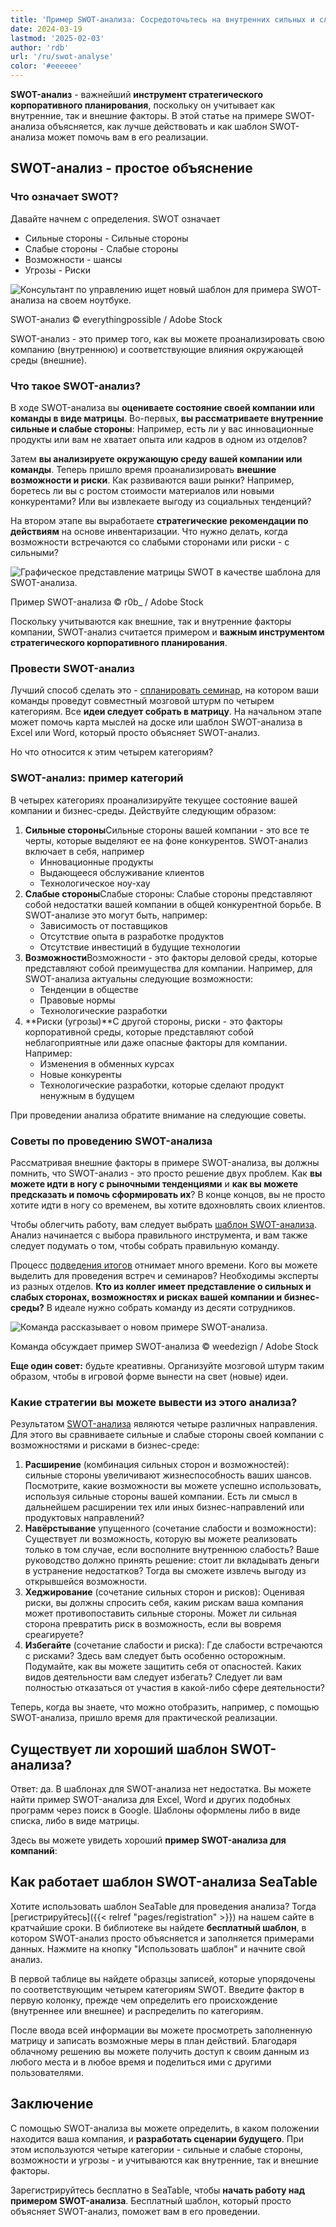 ```yaml
---
title: 'Пример SWOT-анализа: Сосредоточьтесь на внутренних сильных и слабых сторонах'
date: 2024-03-19
lastmod: '2025-02-03'
author: 'rdb'
url: '/ru/swot-analyse'
color: '#eeeeee'
---
```


**SWOT-анализ** - важнейший **инструмент стратегического корпоративного планирования**, поскольку он учитывает как внутренние, так и внешние факторы. В этой статье на примере SWOT-анализа объясняется, как лучше действовать и как шаблон SWOT-анализа может помочь вам в его реализации.

## SWOT-анализ - простое объяснение

### Что означает SWOT?

Давайте начнем с определения. SWOT означает

- Сильные стороны - Сильные стороны
- Слабые стороны - Слабые стороны
- Возможности - шансы
- Угрозы - Риски

![Консультант по управлению ищет новый шаблон для примера SWOT-анализа на своем ноутбуке.](https://seatable.io/wp-content/uploads/2022/04/Swot-Analyse-Template_AdobeStock_213201297_bearbeitet.jpg)

SWOT-анализ © everythingpossible / Adobe Stock

SWOT-анализ - это пример того, как вы можете проанализировать свою компанию (внутреннюю) и соответствующие влияния окружающей среды (внешние).

### Что такое SWOT-анализ?

В ходе SWOT-анализа вы **оцениваете состояние своей компании или команды в виде матрицы**. Во-первых, **вы рассматриваете внутренние сильные и слабые стороны**: Например, есть ли у вас инновационные продукты или вам не хватает опыта или кадров в одном из отделов?

Затем **вы анализируете окружающую среду вашей компании или команды**. Теперь пришло время проанализировать **внешние возможности и риски**. Как развиваются ваши рынки? Например, боретесь ли вы с ростом стоимости материалов или новыми конкурентами? Или вы извлекаете выгоду из социальных тенденций?

На втором этапе вы выработаете **стратегические рекомендации по действиям** на основе инвентаризации. Что нужно делать, когда возможности встречаются со слабыми сторонами или риски - с сильными?

![Графическое представление матрицы SWOT в качестве шаблона для SWOT-анализа.](https://seatable.io/wp-content/uploads/2022/04/Swot-Analyse-template_AdobeStock_41600134_bearbeitet-711x474.jpg)

Пример SWOT-анализа © r0b\_ / Adobe Stock

Поскольку учитываются как внешние, так и внутренние факторы компании, SWOT-анализ считается примером и **важным инструментом стратегического корпоративного планирования**.

### Провести SWOT-анализ

Лучший способ сделать это - [спланировать семинар](https://seatable.io/ru/workshop-planen/), на котором ваши команды проведут совместный мозговой штурм по четырем категориям. Все **идеи следует собрать в матрицу**. На начальном этапе может помочь карта мыслей на доске или шаблон SWOT-анализа в Excel или Word, который просто объясняет SWOT-анализ.

Но что относится к этим четырем категориям?

### SWOT-анализ: пример категорий

В четырех категориях проанализируйте текущее состояние вашей компании и бизнес-среды. Действуйте следующим образом:

1. **Сильные стороны**Сильные стороны вашей компании - это все те черты, которые выделяют ее на фоне конкурентов. SWOT-анализ включает в себя, например
    - Инновационные продукты
    - Выдающееся обслуживание клиентов
    - Технологическое ноу-хау
2. **Слабые стороны**Слабые стороны: Слабые стороны представляют собой недостатки вашей компании в общей конкурентной борьбе. В SWOT-анализе это могут быть, например:
    - Зависимость от поставщиков
    - Отсутствие опыта в разработке продуктов
    - Отсутствие инвестиций в будущие технологии
3. **Возможности**Возможности - это факторы деловой среды, которые представляют собой преимущества для компании. Например, для SWOT-анализа актуальны следующие возможности:
    - Тенденции в обществе
    - Правовые нормы
    - Технологические разработки
4. **Риски (угрозы)**С другой стороны, риски - это факторы корпоративной среды, которые представляют собой неблагоприятные или даже опасные факторы для компании. Например:
    - Изменения в обменных курсах
    - Новые конкуренты
    - Технологические разработки, которые сделают продукт ненужным в будущем

При проведении анализа обратите внимание на следующие советы.

### Советы по проведению SWOT-анализа

Рассматривая внешние факторы в примере SWOT-анализа, вы должны помнить, что SWOT-анализ - это просто решение двух проблем. Как **вы можете идти в ногу с рыночными тенденциями** и **как вы можете предсказать и помочь сформировать их**? В конце концов, вы не просто хотите идти в ногу со временем, вы хотите вдохновлять своих клиентов.

Чтобы облегчить работу, вам следует выбрать [шаблон SWOT-анализа](https://seatable.io/ru/vorlage/mldpcbsqsr2yifjof71qkg/). Анализ начинается с выбора правильного инструмента, и вам также следует подумать о том, чтобы собрать правильную команду.

Процесс [подведения итогов](https://seatable.io/ru/inventarliste-vorlagen/) отнимает много времени. Кого вы можете выделить для проведения встреч и семинаров? Необходимы эксперты из разных отделов. **Кто из коллег имеет представление о сильных и слабых сторонах, возможностях и рисках вашей компании и бизнес-среды?** В идеале нужно собрать команду из десяти сотрудников.

![Команда рассказывает о новом примере SWOT-анализа.](https://seatable.io/wp-content/uploads/2022/04/Swot-Analyse-Template_AdobeStock_284656559_bearbeitet-711x474.jpg)

Команда обсуждает пример SWOT-анализа © weedezign / Adobe Stock

**Еще один совет:** будьте креативны. Организуйте мозговой штурм таким образом, чтобы в игровой форме вынести на свет (новые) идеи.

### Какие стратегии вы можете вывести из этого анализа?

Результатом [SWOT-анализа](https://de.wikipedia.org/wiki/SWOT-Analyse) являются четыре различных направления. Для этого вы сравниваете сильные и слабые стороны своей компании с возможностями и рисками в бизнес-среде:

1. **Расширение** (комбинация сильных сторон и возможностей): сильные стороны увеличивают жизнеспособность ваших шансов. Посмотрите, какие возможности вы можете успешно использовать, используя сильные стороны вашей компании. Есть ли смысл в дальнейшем расширении тех или иных бизнес-направлений или продуктовых направлений?
2. **Навёрстывание** упущенного (сочетание слабости и возможности): Существует ли возможность, которую вы можете реализовать только в том случае, если восполните внутреннюю слабость? Ваше руководство должно принять решение: стоит ли вкладывать деньги в устранение недостатков? Тогда вы сможете извлечь выгоду из открывшейся возможности.
3. **Хеджирование** (сочетание сильных сторон и рисков): Оценивая риски, вы должны спросить себя, каким рискам ваша компания может противопоставить сильные стороны. Может ли сильная сторона превратить риск в возможность, если вы вовремя среагируете?
4. **Избегайте** (сочетание слабости и риска): Где слабости встречаются с рисками? Здесь вам следует быть особенно осторожным. Подумайте, как вы можете защитить себя от опасностей. Каких видов деятельности вам следует избегать? Следует ли вам полностью отказаться от участия в какой-либо сфере деятельности?

Теперь, когда вы знаете, что можно отобразить, например, с помощью SWOT-анализа, пришло время для практической реализации.

## Существует ли хороший шаблон SWOT-анализа?

Ответ: да. В шаблонах для SWOT-анализа нет недостатка. Вы можете найти пример SWOT-анализа для Excel, Word и других подобных программ через поиск в Google. Шаблоны оформлены либо в виде списка, либо в виде матрицы.

Здесь вы можете увидеть хороший **пример SWOT-анализа для компаний**:

## Как работает шаблон SWOT-анализа SeaTable

Хотите использовать шаблон SeaTable для проведения анализа? Тогда [регистрируйтесь]({{< relref "pages/registration" >}}) на нашем сайте в кратчайшие сроки. В библиотеке вы найдете **бесплатный шаблон**, в котором SWOT-анализ просто объясняется и заполняется примерами данных. Нажмите на кнопку "Использовать шаблон" и начните свой анализ.

В первой таблице вы найдете образцы записей, которые упорядочены по соответствующим четырем категориям SWOT. Введите фактор в первую колонку, прежде чем определить его происхождение (внутреннее или внешнее) и распределить по категориям.

После ввода всей информации вы можете просмотреть заполненную матрицу и записать возможные меры в план действий. Благодаря облачному решению вы можете получить доступ к своим данным из любого места и в любое время и поделиться ими с другими пользователями.

## Заключение

С помощью SWOT-анализа вы можете определить, в каком положении находится ваша компания, и **разработать сценарии будущего**. При этом используются четыре категории - сильные и слабые стороны, возможности и угрозы - и учитываются как внутренние, так и внешние факторы.

Зарегистрируйтесь бесплатно в SeaTable, чтобы **начать работу над примером SWOT-анализа**. Бесплатный шаблон, который просто объясняет SWOT-анализ, поможет вам в его проведении.
